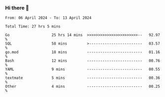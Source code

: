 ### Hi there 👋

<!--
**zhumeme/zhumeme** is a ✨ _special_ ✨ repository because its `README.md` (this file) appears on your GitHub profile.

Here are some ideas to get you started:

- 🔭 I’m currently working on ...
- 🌱 I’m currently learning ...
- 👯 I’m looking to collaborate on ...
- 🤔 I’m looking for help with ...
- 💬 Ask me about ...
- 📫 How to reach me: ...
- 😄 Pronouns: ...
- ⚡ Fun fact: ...
-->

<!--START_SECTION:waka-->

```all_time
From: 06 April 2024 - To: 13 April 2024

Total Time: 27 hrs 5 mins

Go                   25 hrs 14 mins  >>>>>>>>>>>>>>>>>>>>>>>--   92.97 %
SQL                  58 mins         >------------------------   03.57 %
go.mod               18 mins         -------------------------   01.16 %
Bash                 12 mins         -------------------------   00.76 %
YAML                 9 mins          -------------------------   00.55 %
textmate             5 mins          -------------------------   00.36 %
Other                4 mins          -------------------------   00.25 %
```

<!--END_SECTION:waka-->
